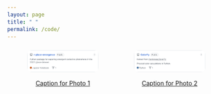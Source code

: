```yaml
---
layout: page
title: " "
permalink: /code/
---
```


<style>
.grid-container {
    display: grid;
    grid-template-columns: repeat(auto-fill, minmax(200px, 1fr));
    gap: 10px; /* Increased gap between grid items */
    padding: 10px;
}
.grid-item {
    text-align: center;
}
.grid-item img {
    width: 70%;  /* Image width will be % of the container's width */
    height: auto; /* Height will adjust automatically to maintain aspect ratio */
    border-radius: 10px;
}
</style>


<div class="grid-container">
    <div class="grid-item">
        <a href="https://example.com/photo1">
            <img src="/images/code/rplace.png" alt="Photo 1">
            <p>Caption for Photo 1</p>
        </a>
    </div>
    <div class="grid-item">
        <a href="https://example.com/photo2">
            <img src="/images/code/colorpy.png" alt="Photo 2">
            <p>Caption for Photo 2</p>
        </a>
    </div>
    <!-- Add more grid items as needed -->
</div>
